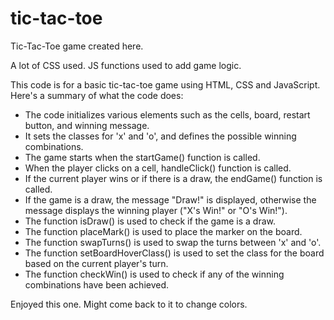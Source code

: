 # tic-tac-toe

Tic-Tac-Toe game created here. 

A lot of CSS used. 
JS functions used to add game logic. 

This code is for a basic tic-tac-toe game using HTML, CSS and JavaScript. Here's a summary of what the code does:

- The code initializes various elements such as the cells, board, restart button, and winning message.
- It sets the classes for 'x' and 'o', and defines the possible winning combinations.
- The game starts when the startGame() function is called.
- When the player clicks on a cell, handleClick() function is called.
- If the current player wins or if there is a draw, the endGame() function is called.
- If the game is a draw, the message "Draw!" is displayed, otherwise the message displays the winning player ("X's Win!" or "O's Win!").
- The function isDraw() is used to check if the game is a draw.
- The function placeMark() is used to place the marker on the board.
- The function swapTurns() is used to swap the turns between 'x' and 'o'.
- The function setBoardHoverClass() is used to set the class for the board based on the current player's turn.
- The function checkWin() is used to check if any of the winning combinations have been achieved.

Enjoyed this one. 
Might come back to it to change colors. 

